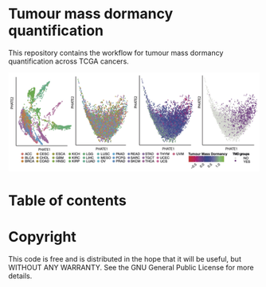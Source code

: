 # Tumour mass dormancy quantification

This repository contains the workflow for tumour mass dormancy quantification across TCGA cancers.

![alt text](PHATE_analysis/Figures/Figure1_top.jpg)

# Table of contents

# Copyright

This code is free and is distributed in the hope that it will be useful, but WITHOUT ANY WARRANTY. See the GNU General Public License for more details.
